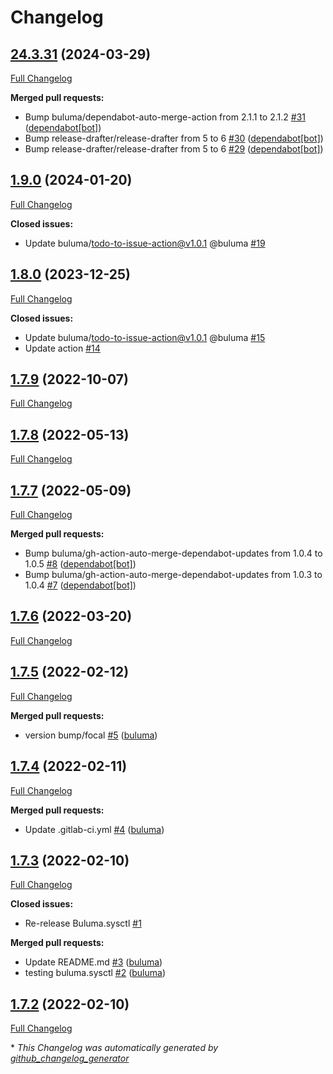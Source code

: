 # Changelog

## [24.3.31](https://github.com/buluma/ansible-role-redis/tree/24.3.31) (2024-03-29)

[Full Changelog](https://github.com/buluma/ansible-role-redis/compare/1.9.0...24.3.31)

**Merged pull requests:**

- Bump buluma/dependabot-auto-merge-action from 2.1.1 to 2.1.2 [\#31](https://github.com/buluma/ansible-role-redis/pull/31) ([dependabot[bot]](https://github.com/apps/dependabot))
- Bump release-drafter/release-drafter from 5 to 6 [\#30](https://github.com/buluma/ansible-role-redis/pull/30) ([dependabot[bot]](https://github.com/apps/dependabot))
- Bump release-drafter/release-drafter from 5 to 6 [\#29](https://github.com/buluma/ansible-role-redis/pull/29) ([dependabot[bot]](https://github.com/apps/dependabot))

## [1.9.0](https://github.com/buluma/ansible-role-redis/tree/1.9.0) (2024-01-20)

[Full Changelog](https://github.com/buluma/ansible-role-redis/compare/1.8.0...1.9.0)

**Closed issues:**

- Update buluma/todo-to-issue-action@v1.0.1 @buluma [\#19](https://github.com/buluma/ansible-role-redis/issues/19)

## [1.8.0](https://github.com/buluma/ansible-role-redis/tree/1.8.0) (2023-12-25)

[Full Changelog](https://github.com/buluma/ansible-role-redis/compare/1.7.9...1.8.0)

**Closed issues:**

- Update buluma/todo-to-issue-action@v1.0.1 @buluma [\#15](https://github.com/buluma/ansible-role-redis/issues/15)
- Update action [\#14](https://github.com/buluma/ansible-role-redis/issues/14)

## [1.7.9](https://github.com/buluma/ansible-role-redis/tree/1.7.9) (2022-10-07)

[Full Changelog](https://github.com/buluma/ansible-role-redis/compare/1.7.8...1.7.9)

## [1.7.8](https://github.com/buluma/ansible-role-redis/tree/1.7.8) (2022-05-13)

[Full Changelog](https://github.com/buluma/ansible-role-redis/compare/1.7.7...1.7.8)

## [1.7.7](https://github.com/buluma/ansible-role-redis/tree/1.7.7) (2022-05-09)

[Full Changelog](https://github.com/buluma/ansible-role-redis/compare/1.7.6...1.7.7)

**Merged pull requests:**

- Bump buluma/gh-action-auto-merge-dependabot-updates from 1.0.4 to 1.0.5 [\#8](https://github.com/buluma/ansible-role-redis/pull/8) ([dependabot[bot]](https://github.com/apps/dependabot))
- Bump buluma/gh-action-auto-merge-dependabot-updates from 1.0.3 to 1.0.4 [\#7](https://github.com/buluma/ansible-role-redis/pull/7) ([dependabot[bot]](https://github.com/apps/dependabot))

## [1.7.6](https://github.com/buluma/ansible-role-redis/tree/1.7.6) (2022-03-20)

[Full Changelog](https://github.com/buluma/ansible-role-redis/compare/1.7.5...1.7.6)

## [1.7.5](https://github.com/buluma/ansible-role-redis/tree/1.7.5) (2022-02-12)

[Full Changelog](https://github.com/buluma/ansible-role-redis/compare/1.7.4...1.7.5)

**Merged pull requests:**

- version bump/focal [\#5](https://github.com/buluma/ansible-role-redis/pull/5) ([buluma](https://github.com/buluma))

## [1.7.4](https://github.com/buluma/ansible-role-redis/tree/1.7.4) (2022-02-11)

[Full Changelog](https://github.com/buluma/ansible-role-redis/compare/1.7.3...1.7.4)

**Merged pull requests:**

- Update .gitlab-ci.yml [\#4](https://github.com/buluma/ansible-role-redis/pull/4) ([buluma](https://github.com/buluma))

## [1.7.3](https://github.com/buluma/ansible-role-redis/tree/1.7.3) (2022-02-10)

[Full Changelog](https://github.com/buluma/ansible-role-redis/compare/1.7.2...1.7.3)

**Closed issues:**

- Re-release Buluma.sysctl [\#1](https://github.com/buluma/ansible-role-redis/issues/1)

**Merged pull requests:**

- Update README.md [\#3](https://github.com/buluma/ansible-role-redis/pull/3) ([buluma](https://github.com/buluma))
- testing buluma.sysctl [\#2](https://github.com/buluma/ansible-role-redis/pull/2) ([buluma](https://github.com/buluma))

## [1.7.2](https://github.com/buluma/ansible-role-redis/tree/1.7.2) (2022-02-10)

[Full Changelog](https://github.com/buluma/ansible-role-redis/compare/8c96c5f3391c31ce938c8e2f0e67f212f8adf86c...1.7.2)



\* *This Changelog was automatically generated by [github_changelog_generator](https://github.com/github-changelog-generator/github-changelog-generator)*
